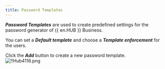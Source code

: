 ```yaml
---
title: Password Templates
---
```

***Password Templates*** are used to create predefined settings for the password generator of {{ en.HUB }} Business.  

You can set a ***Default template*** and choose a ***Template enforcement*** for the users.  

Click the ***Add*** button to create a new password template.  
![!!Hub4116.png](https://webdevolutions.azureedge.net/docs/en/hub/Hub4116.png) 

